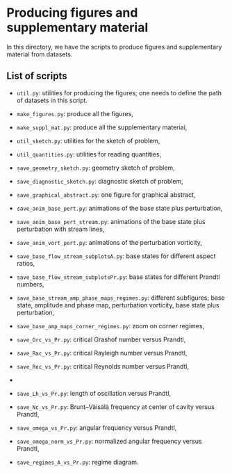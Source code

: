 # Producing figures and supplementary material

In this directory, we have the scripts to produce figures and supplementary material from datasets.

## List of scripts

- `util.py`: utilities for producing the figures; one needs to define the path of datasets in this script. 

- `make_figures.py`: produce all the figures,
   
- `make_suppl_mat.py`: produce all the supplementary material,
     
- `util_sketch.py`: utilities for the sketch of problem,
  
- `util_quantities.py`: utilities for reading quantities,

- `save_geometry_sketch.py`: geometry sketch of problem,

- `save_diagnostic_sketch.py`: diagnostic sketch of problem,
  
- `save_graphical_abstract.py`:  one figure for graphical abstract,

- `save_anim_base_pert.py`: animations of the base state plus perturbation,
  
- `save_anim_base_pert_stream.py`: animations of the base state plus perturbation with stream lines,

- `save_anim_vort_pert.py`: animations of the perturbation vorticity,

- `save_base_flow_stream_subplotsA.py`: base states for different aspect ratios,

- `save_base_flow_stream_subplotsPr.py`: base states for different Prandtl numbers,

- `save_base_stream_amp_phase_maps_regimes.py`: different subfigures; base state, amplitude and phase map, perturbation vorticity, base state plus perturbation,

- `save_base_amp_maps_corner_regimes.py`: zoom on corner regimes,

- `save_Grc_vs_Pr.py`: critical Grashof number versus Prandtl,

- `save_Rac_vs_Pr.py`: critical Rayleigh number versus Prandtl,
  
- `save_Rec_vs_Pr.py`: critical Reynolds number versus Prandtl,
- 
- `save_Lh_vs_Pr.py`: length of oscillation versus Prandtl,

- `save_Nc_vs_Pr.py`: Brunt–Väisälä frequency at center of cavity versus Prandtl,

- `save_omega_vs_Pr.py`: angular frequency versus Prandtl,

- `save_omega_norm_vs_Pr.py`: normalized angular frequency versus Prandtl,

- `save_regimes_A_vs_Pr.py`: regime diagram.
  
